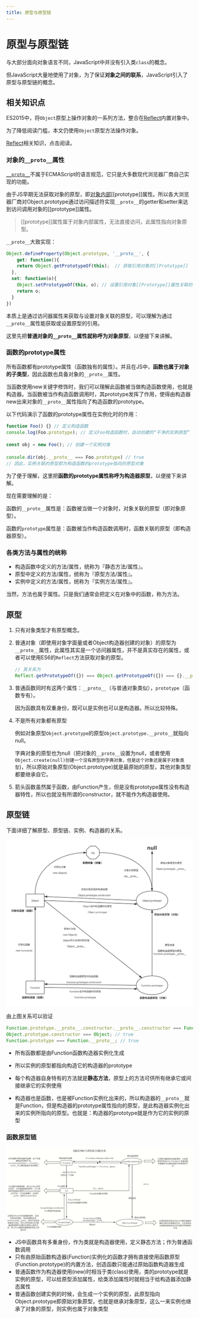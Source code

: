 ```yaml
---
title: 原型与原型链
---
```


# 原型与原型链

与大部分面向对象语言不同，JavaScript中并没有引入类`class`的概念。

但JavaScript大量地使用了对象，为了保证**对象之间的联系**，JavaScript引入了原型与原型链的概念。

## 相关知识点

ES2015中，将`Object`原型上操作对象的一系列方法，整合在[Reflect](https://developer.mozilla.org/zh-CN/docs/Web/JavaScript/Reference/Global_Objects/Reflect)内置对象中。

为了降低阅读门槛，本文仍使用`Object`原型方法操作对象。

[Reflect](../ECMAScript/反射.md)相关知识，点击阅读。

### 对象的`__proto__`属性

[`__proto__`](https://developer.mozilla.org/zh-CN/docs/Web/JavaScript/Reference/Global_Objects/Object/proto)不属于ECMAScript的语言规范，它只是大多数现代浏览器厂商自己实现的功能。

由于JS早期无法获取对象的原型，即[对象内部](https://developer.mozilla.org/zh-CN/docs/Web/JavaScript/Inheritance_and_the_prototype_chain)[[prototype]]属性。所以各大浏览器厂商对Object.prototype通过访问描述符实现`__proto__`的getter和setter来达到访问调用对象的[[prototype]]属性。

> [[prototype]]属性属于对象内部属性，无法直接访问，此属性指向对象原型。

`__proto__`大致实现：

```js
Object.defineProperty(Object.prototype, '__proto__', {
	get: function(){
    return Object.getPrototypeOf(this);  // 获取引用对象的[[Prototype]]
  },
  set: function(o){
    Object.setPrototypeOf(this, o); // 设置引用对象[[Prototype]]属性关联的原型为o
    return o;
  }
})
```

本质上是通过访问器属性来获取与设置对象关联的原型，可以理解为通过`__proto__`属性能获取或设置原型的引用。

这里先把**普通对象的`__proto__`属性就称呼为对象原型**，以便接下来讲解。

### 函数的prototype属性

所有函数都有prototype属性（函数独有的属性）。并且在JS中，**函数也属于对象的子类型**，因此函数也具备对象的`__proto__`属性。

当函数使用new关键字修饰时，我们可以理解此函数被当做构造函数使用，也就是构造器。当函数被当作构造函数调用时，其prototype发挥了作用，使得由构造器new出来对象的`__proto__`属性指向了构造函数的prototype。

以下代码演示了函数的prototype属性在实例化时的作用：

```js
function Foo() {} // 定义构造函数
console.log(Foo.prototype); // 定义Foo构造函数时，自动创建的“干净的实例原型”

const obj = new Foo(); // 创建一个实例对象

console.dir(obj.__proto__ === Foo.prototype) // true
// 因此，实例关联的原型即为构造函数的prototype指向的原型对象

```

为了便于理解，这里把**函数的prototype属性称呼为构造器原型**，以便接下来讲解。

现在需要理解的是：

函数的`__proto__`属性是：函数被当做一个对象时，对象关联的原型（即对象原型）。

函数的`prototype`属性是：函数被当作构造函数调用时，函数关联的原型（即构造器原型）。

### 各类方法与属性的统称

* 构造函数中定义的方法/属性，统称为『静态方法/属性』。
* 原型中定义的方法/属性，统称为『原型方法/属性』。
* 实例中定义的方法/属性，统称为『实例方法/属性』。

当然，方法也属于属性。只是我们通常会把定义在对象中的函数，称为方法。

## 原型

1. 只有对象类型才有原型概念。

2. 普通对象（即使用对象字面量或者Object构造器创建的对象）的原型为`__proto__`属性，此属性其实是一个访问器属性，并不是真实存在的属性，或者可以使用ES6的`Reflect`方法获取对象的原型。

   ```js
   // 其关系为
   Reflect.getPrototypeOf({}) === Object.getPrototypeOf({}) === {}.__proto__
   ```

3. 普通函数同时有这两个属性：`__proto__`（与普通对象类似），`prototype`（函数专有）。

   因为函数具有双重身份，既可以是实例也可以是构造器。所以比较特殊。

4. 不是所有对象都有原型

   例如对象原型`Object.prototype`的原型`Object.prototype.__proto__`就指向null。

   字典对象的原型也为null（把对象的`__proto__`设置为null，或者使用`Object.create(null)创建一个没有原型的字典对象，但是这个对象还是属于对象类型`)，所以原始对象原型(Object.prototype)就是最原始的原型，其他对象类型都要继承自它。

5. 箭头函数虽然属于函数，由Function产生，但是没有prototype属性没有构造器特性，所以也就没有所谓的constructor，就不能作为构造器使用。

## 原型链

下面详细了解原型、原型链、实例、构造器的关系。

![](https://raw.githubusercontent.com/yuhongjing/img-folder/master/img/%E5%8E%9F%E5%9E%8B%E9%93%BE.svg)

由上图关系可以验证

```js
Function.prototype.__proto__.constructor.__proto__.constructor === Function; // true
Object.prototype.constructor === Object; // true
Function.prototype === Function.__proto__; // true
```

* 所有函数都是由Function函数构造器实例化生成

* 所以实例的原型都指向构造它的构造器的prototype

* 每个构造器自身特有的方法就是**静态方法**，原型上的方法可供所有继承它或间接继承它的实例使用

* 构造器也是函数，也是被Function实例化出来的，所以构造器的`__proto__`就是Function，但是构造器的prototype属性指向的原型，是此构造器实例化出来的实例所指向的原型。也就是：构造器的prototype就是作为它的实例的原型

### 函数原型链

![](https://raw.githubusercontent.com/yuhongjing/img-folder/master/img/20200520165720.png)

* JS中函数具有多重身份，作为类就是构造器使用，定义静态方法；作为普通函数调用
* 只有由原始函数构造器(Function)实例化的函数才拥有直接使用函数原型(Function.prototype)的内置方法，创造函数只能通过原始函数构造器生成
* 普通函数作为构造器使用(new)时相当于类(class)使用，类的prototype就是实例的原型，可以给原型添加属性，给类添加属性时就相当于给构造器添加静态属性
* 普通函数创建实例的时候，会生成一个实例的原型，此原型指向Object.prototype即原始对象原型，也就是继承对象原型，这么一来实例也继承了对象的原型，则实例也属于对象类型

